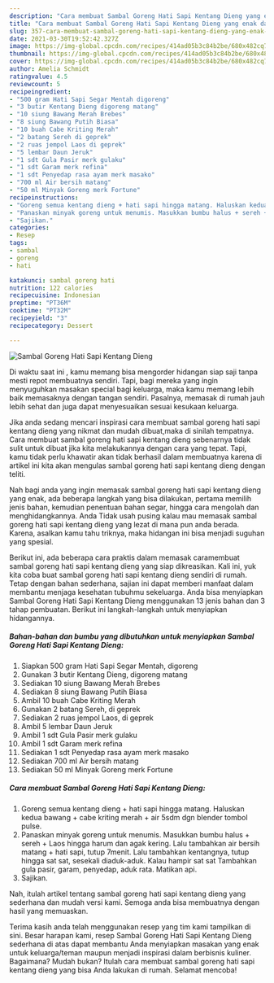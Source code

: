 ```yaml
---
description: "Cara membuat Sambal Goreng Hati Sapi Kentang Dieng yang enak dan Mudah Dibuat"
title: "Cara membuat Sambal Goreng Hati Sapi Kentang Dieng yang enak dan Mudah Dibuat"
slug: 357-cara-membuat-sambal-goreng-hati-sapi-kentang-dieng-yang-enak-dan-mudah-dibuat
date: 2021-03-30T19:52:42.327Z
image: https://img-global.cpcdn.com/recipes/414ad05b3c84b2be/680x482cq70/sambal-goreng-hati-sapi-kentang-dieng-foto-resep-utama.jpg
thumbnail: https://img-global.cpcdn.com/recipes/414ad05b3c84b2be/680x482cq70/sambal-goreng-hati-sapi-kentang-dieng-foto-resep-utama.jpg
cover: https://img-global.cpcdn.com/recipes/414ad05b3c84b2be/680x482cq70/sambal-goreng-hati-sapi-kentang-dieng-foto-resep-utama.jpg
author: Amelia Schmidt
ratingvalue: 4.5
reviewcount: 5
recipeingredient:
- "500 gram Hati Sapi Segar Mentah digoreng"
- "3 butir Kentang Dieng digoreng matang"
- "10 siung Bawang Merah Brebes"
- "8 siung Bawang Putih Biasa"
- "10 buah Cabe Kriting Merah"
- "2 batang Sereh di geprek"
- "2 ruas jempol Laos di geprek"
- "5 lembar Daun Jeruk"
- "1 sdt Gula Pasir merk gulaku"
- "1 sdt Garam merk refina"
- "1 sdt Penyedap rasa ayam merk masako"
- "700 ml Air bersih matang"
- "50 ml Minyak Goreng merk Fortune"
recipeinstructions:
- "Goreng semua kentang dieng + hati sapi hingga matang. Haluskan kedua bawang + cabe kriting merah + air 5sdm dgn blender tombol pulse."
- "Panaskan minyak goreng untuk menumis. Masukkan bumbu halus + sereh + Laos hingga harum dan agak kering. Lalu tambahkan air bersih matang + hati sapi, tutup 7menit. Lalu tambahkan kentangnya, tutup hingga sat sat, sesekali diaduk-aduk. Kalau hampir sat sat Tambahkan gula pasir, garam, penyedap, aduk rata. Matikan api."
- "Sajikan."
categories:
- Resep
tags:
- sambal
- goreng
- hati

katakunci: sambal goreng hati 
nutrition: 122 calories
recipecuisine: Indonesian
preptime: "PT36M"
cooktime: "PT32M"
recipeyield: "3"
recipecategory: Dessert

---
```



![Sambal Goreng Hati Sapi Kentang Dieng](https://img-global.cpcdn.com/recipes/414ad05b3c84b2be/680x482cq70/sambal-goreng-hati-sapi-kentang-dieng-foto-resep-utama.jpg)

Di waktu  saat ini , kamu memang bisa mengorder hidangan siap saji tanpa mesti repot membuatnya sendiri. Tapi, bagi mereka yang ingin menyuguhkan masakan special bagi keluarga, maka kamu memang lebih baik memasaknya dengan tangan sendiri. Pasalnya, memasak di rumah jauh lebih sehat dan juga dapat menyesuaikan sesuai kesukaan keluarga.

Jika anda sedang mencari inspirasi cara membuat sambal goreng hati sapi kentang dieng yang nikmat dan mudah dibuat,maka di sinilah tempatnya. Cara membuat sambal goreng hati sapi kentang dieng  sebenarnya tidak sulit untuk dibuat jika kita melakukannya dengan cara yang tepat. Tapi, kamu tidak perlu khawatir akan tidak berhasil dalam membuatnya 
karena di artikel ini kita akan mengulas sambal goreng hati sapi kentang dieng dengan teliti.  



Nah bagi anda yang ingin memasak sambal goreng hati sapi kentang dieng yang enak, ada beberapa langkah yang bisa dilakukan, pertama memilih jenis bahan, kemudian penentuan bahan segar, hingga cara mengolah dan menghidangkannya. Anda Tidak usah pusing kalau mau memasak sambal goreng hati sapi kentang dieng yang lezat di mana pun anda berada. Karena, asalkan kamu  tahu triknya, maka hidangan ini bisa menjadi suguhan yang spesial.

Berikut ini, ada beberapa cara praktis  dalam memasak caramembuat sambal goreng hati sapi kentang dieng yang siap dikreasikan. Kali ini, yuk kita coba buat sambal goreng hati sapi kentang dieng sendiri di rumah. Tetap dengan bahan sederhana, sajian ini dapat memberi manfaat dalam membantu menjaga kesehatan tubuhmu sekeluarga. Anda bisa menyiapkan Sambal Goreng Hati Sapi Kentang Dieng menggunakan 13 jenis bahan dan 3 tahap pembuatan. Berikut ini langkah-langkah untuk menyiapkan hidangannya.

<!--inarticleads1-->

##### Bahan-bahan dan bumbu yang dibutuhkan untuk menyiapkan Sambal Goreng Hati Sapi Kentang Dieng:

1. Siapkan 500 gram Hati Sapi Segar Mentah, digoreng
1. Gunakan 3 butir Kentang Dieng, digoreng matang
1. Sediakan 10 siung Bawang Merah Brebes
1. Sediakan 8 siung Bawang Putih Biasa
1. Ambil 10 buah Cabe Kriting Merah
1. Gunakan 2 batang Sereh, di geprek
1. Sediakan 2 ruas jempol Laos, di geprek
1. Ambil 5 lembar Daun Jeruk
1. Ambil 1 sdt Gula Pasir merk gulaku
1. Ambil 1 sdt Garam merk refina
1. Sediakan 1 sdt Penyedap rasa ayam merk masako
1. Sediakan 700 ml Air bersih matang
1. Sediakan 50 ml Minyak Goreng merk Fortune




<!--inarticleads2-->

##### Cara membuat Sambal Goreng Hati Sapi Kentang Dieng:

1. Goreng semua kentang dieng + hati sapi hingga matang. Haluskan kedua bawang + cabe kriting merah + air 5sdm dgn blender tombol pulse.
1. Panaskan minyak goreng untuk menumis. Masukkan bumbu halus + sereh + Laos hingga harum dan agak kering. Lalu tambahkan air bersih matang + hati sapi, tutup 7menit. Lalu tambahkan kentangnya, tutup hingga sat sat, sesekali diaduk-aduk. Kalau hampir sat sat Tambahkan gula pasir, garam, penyedap, aduk rata. Matikan api.
1. Sajikan.




Nah, itulah artikel tentang  sambal goreng hati sapi kentang dieng  yang sederhana dan mudah versi kami. Semoga anda bisa membuatnya dengan hasil yang memuaskan. 

Terima kasih anda telah menggunakan resep yang tim kami tampilkan di sini. Besar harapan kami, resep  Sambal Goreng Hati Sapi Kentang Dieng sederhana di atas dapat membantu Anda menyiapkan masakan yang enak untuk keluarga/teman maupun menjadi inspirasi dalam berbisnis kuliner. Bagaimana? Mudah bukan? Itulah cara membuat sambal goreng hati sapi kentang dieng yang bisa Anda lakukan di rumah. Selamat mencoba!

